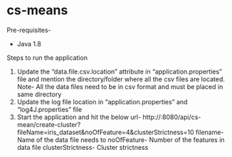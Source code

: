 # cs-means
Pre-requisites- 
  - Java 1.8

Steps to run the application
  1.	Update the “data.file.csv.location” attribute in “application.properties” file and mention the directory/folder where all the csv files are located.
      Note- All the data files need to be in csv format and must be placed in same directory
  2.	Update the log file location in “application.properties” and “log4J.properties” file
  3.	Start the application and hit the below url-
      http://<server>:8080/api/cs-mean/create-cluster?fileName=iris_dataset&noOfFeature=4&clusterStrictness=10
      filename- Name of the data file needs to 
      noOfFeature- Number of the features in data file
      clusterStrictness- Cluster strictness
